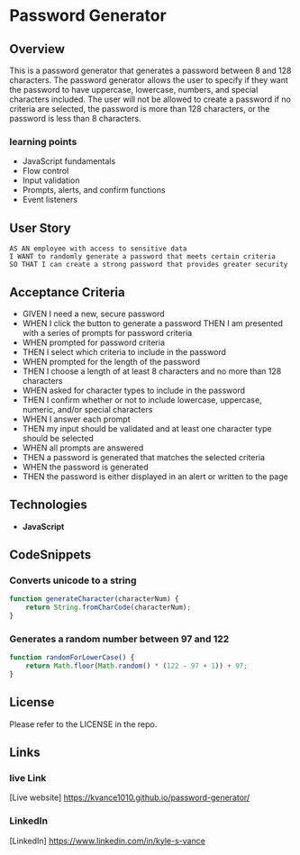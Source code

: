 # Password Generator

## Overview 

This is a password generator that generates a password between 8 and 128 characters. The password generator allows the user to specify if they want the password to have uppercase, lowercase, numbers, and special characters included. The user will not be allowed to create a password if no criteria are selected, the password is more than 128 characters, or the password is less than 8 characters.

### learning points
- JavaScript fundamentals
- Flow control
- Input validation
- Prompts, alerts, and confirm functions
- Event listeners

## User Story

```
AS AN employee with access to sensitive data
I WANT to randomly generate a password that meets certain criteria
SO THAT I can create a strong password that provides greater security
```


## Acceptance Criteria

- GIVEN I need a new, secure password
- WHEN I click the button to generate a password
  THEN I am presented with a series of prompts for password criteria
- WHEN prompted for password criteria
- THEN I select which criteria to include in the password
- WHEN prompted for the length of the password
- THEN I choose a length of at least 8 characters and no more than 128 characters
- WHEN asked for character types to include in the password
- THEN I confirm whether or not to include lowercase, uppercase, numeric, and/or special characters
- WHEN I answer each prompt
- THEN my input should be validated and at least one character type should be selected
- WHEN all prompts are answered
- THEN a password is generated that matches the selected criteria
- WHEN the password is generated
- THEN the password is either displayed in an alert or written to the page


## Technologies
 
- **JavaScript**

## CodeSnippets 
### Converts unicode to a string
``` javascript
function generateCharacter(characterNum) {
	return String.fromCharCode(characterNum);
}
```
### Generates a random number between 97 and 122
``` javascript
function randomForLowerCase() {
	return Math.floor(Math.random() * (122 - 97 + 1)) + 97;
}
```

## License

Please refer to the LICENSE in the repo. 

## Links

### live Link
[Live website] https://kvance1010.github.io/password-generator/

### LinkedIn
[LinkedIn] https://www.linkedin.com/in/kyle-s-vance
